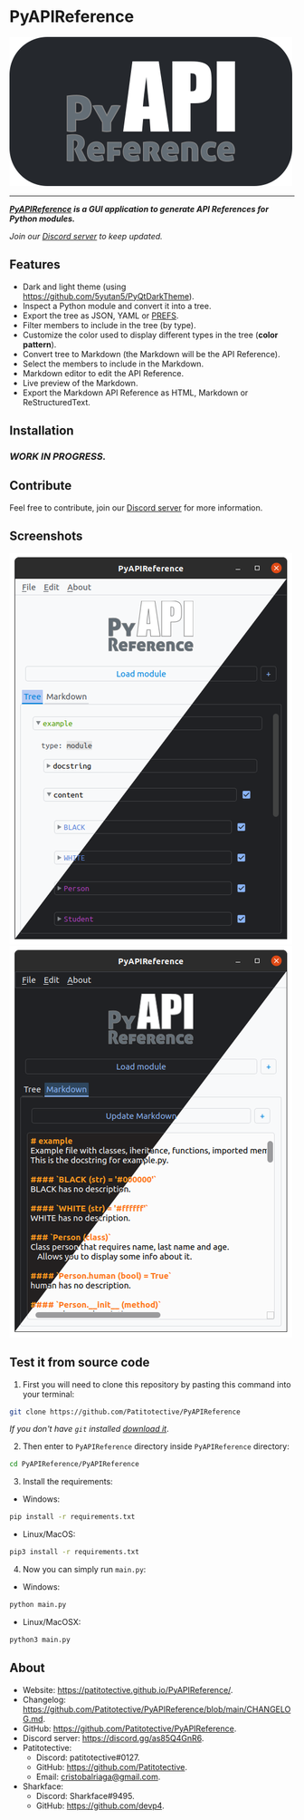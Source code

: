 # PyAPIReference
[![PyAPIReference logo](https://github.com/Patitotective/PyAPIReference/blob/main/Assets/logo.png?raw=true)](https://github.com/Patitotective/PyAPIReference)  
***
***[PyAPIReference](https://patitotective.github.io/PyAPIReference/) is a GUI application to generate API References for Python modules.***

_Join our [Discord server](https://discord.gg/as85Q4GnR6) to keep updated._

## Features
- Dark and light theme (using https://github.com/5yutan5/PyQtDarkTheme).
- Inspect a Python module and convert it into a tree.
- Export the tree as JSON, YAML or [PREFS](https://patitotective.github.io/PREFS/).
- Filter members to include in the tree (by type).
- Customize the color used to display different types in the tree (**color pattern**).
- Convert tree to Markdown (the Markdown will be the API Reference).
- Select the members to include in the Markdown.
- Markdown editor to edit the API Reference.
- Live preview of the Markdown.
- Export the Markdown API Reference as HTML, Markdown or ReStructuredText.

## Installation
### _WORK IN PROGRESS._

## Contribute
Feel free to contribute, join our [Discord server](https://discord.gg/as85Q4GnR6) for more information.

## Screenshots
[![Example module tree](https://github.com/Patitotective/PyAPIReference/blob/main/Screenshots/tree.png?raw=true)](https://github.com/Patitotective/PyAPIReference)
[![Markdown editor](https://github.com/Patitotective/PyAPIReference/blob/main/Screenshots/markdown.png?raw=true)](https://github.com/Patitotective/PyAPIReference)

## Test it from source code
1. First you will need to clone this repository by pasting this command into your terminal:
```bash
git clone https://github.com/Patitotective/PyAPIReference
```
_If you don't have `git` installed [download it](https://git-scm.com/download)_.

2. Then enter to `PyAPIReference` directory inside `PyAPIReference` directory:
```bash
cd PyAPIReference/PyAPIReference
```
3. Install the requirements:
- Windows:
```bash
pip install -r requirements.txt
```
- Linux/MacOS:
```bash
pip3 install -r requirements.txt
```
4. Now you can simply run `main.py`:
- Windows:
```bash
python main.py
```
- Linux/MacOSX:
```bash
python3 main.py
``` 

About
---
- Website: https://patitotective.github.io/PyAPIReference/.
- Changelog: https://github.com/Patitotective/PyAPIReference/blob/main/CHANGELOG.md.
- GitHub: https://github.com/Patitotective/PyAPIReference.
- Discord server: https://discord.gg/as85Q4GnR6.
- Patitotective:
	- Discord: patitotective#0127.
	- GitHub: https://github.com/Patitotective.
	- Email: [cristobalriaga@gmail.com](mailto:cristobalriaga@gmail.com).
- Sharkface:
	- Discord: Sharkface#9495.
	- GitHub: https://github.com/devp4.
